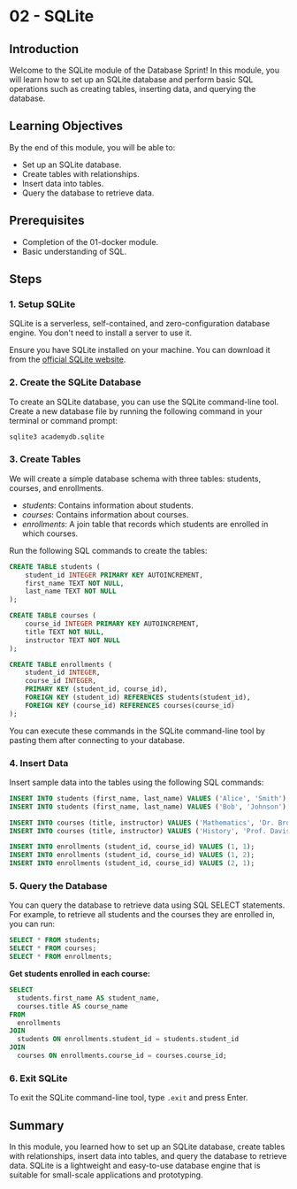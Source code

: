 # 02 - SQLite

## Introduction

Welcome to the SQLite module of the Database Sprint! In this module, you will learn how to set up an SQLite database and perform basic SQL operations such as creating tables, inserting data, and querying the database.

## Learning Objectives

By the end of this module, you will be able to:

- Set up an SQLite database.
- Create tables with relationships.
- Insert data into tables.
- Query the database to retrieve data.

## Prerequisites

- Completion of the 01-docker module.
- Basic understanding of SQL.

## Steps

### 1. Setup SQLite

SQLite is a serverless, self-contained, and zero-configuration database engine. You don't need to install a server to use it. 

Ensure you have SQLite installed on your machine. You can download it from the [official SQLite website](https://www.sqlite.org/download.html).

### 2. Create the SQLite Database

To create an SQLite database, you can use the SQLite command-line tool. Create a new database file by running the following command in your terminal or command prompt:

```bash
sqlite3 academydb.sqlite
```

### 3. Create Tables

We will create a simple database schema with three tables: students, courses, and enrollments.

- *students*: Contains information about students.
- *courses*: Contains information about courses.
- *enrollments*: A join table that records which students are enrolled in which courses.

Run the following SQL commands to create the tables:

```sql
CREATE TABLE students (
    student_id INTEGER PRIMARY KEY AUTOINCREMENT,
    first_name TEXT NOT NULL,
    last_name TEXT NOT NULL
);

CREATE TABLE courses (
    course_id INTEGER PRIMARY KEY AUTOINCREMENT,
    title TEXT NOT NULL,
    instructor TEXT NOT NULL
);

CREATE TABLE enrollments (
    student_id INTEGER,
    course_id INTEGER,
    PRIMARY KEY (student_id, course_id),
    FOREIGN KEY (student_id) REFERENCES students(student_id),
    FOREIGN KEY (course_id) REFERENCES courses(course_id)
);
```

You can execute these commands in the SQLite command-line tool by pasting them after connecting to your database.

### 4. Insert Data

Insert sample data into the tables using the following SQL commands:

```sql
INSERT INTO students (first_name, last_name) VALUES ('Alice', 'Smith');
INSERT INTO students (first_name, last_name) VALUES ('Bob', 'Johnson');

INSERT INTO courses (title, instructor) VALUES ('Mathematics', 'Dr. Brown');
INSERT INTO courses (title, instructor) VALUES ('History', 'Prof. Davis');

INSERT INTO enrollments (student_id, course_id) VALUES (1, 1);
INSERT INTO enrollments (student_id, course_id) VALUES (1, 2);
INSERT INTO enrollments (student_id, course_id) VALUES (2, 1);
```

### 5. Query the Database

You can query the database to retrieve data using SQL SELECT statements. For example, to retrieve all students and the courses they are enrolled in, you can run:


```sql
SELECT * FROM students;
SELECT * FROM courses;
SELECT * FROM enrollments;
```

**Get students enrolled in each course:**

```sql
SELECT 
  students.first_name AS student_name,
  courses.title AS course_name
FROM 
  enrollments
JOIN 
  students ON enrollments.student_id = students.student_id
JOIN 
  courses ON enrollments.course_id = courses.course_id;
```

### 6. Exit SQLite

To exit the SQLite command-line tool, type `.exit` and press Enter.

## Summary

In this module, you learned how to set up an SQLite database, create tables with relationships, insert data into tables, and query the database to retrieve data. SQLite is a lightweight and easy-to-use database engine that is suitable for small-scale applications and prototyping. 